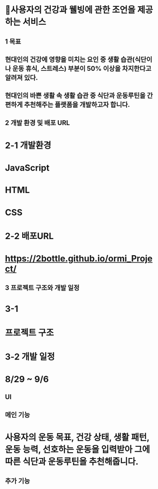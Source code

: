 # :frog:사용자의 건강과 웰빙에 관한 조언을 제공하는 서비스

## 1 목표
## 현대인의 건강에 영향을 미치는 요인 중 생활 습관(식단이나 운동 휴식, 스트레스) 부분이 50% 이상을 차지한다고 알려져 있다.
## 현대인의 바쁜 생활 속 생활 습관 중 식단과 운동루틴을 간편하게 추천해주는 플랫폼을 개발하고자 합니다.

## 2 개발 환경 및 배포 URL
# 2-1 개발환경

# JavaScript
# HTML
# CSS

# 2-2 배포URL

# https://2bottle.github.io/ormi_Project/
## 3 프로젝트 구조와 개발 일정
# 3-1 

# 프로젝트 구조

# 3-2 개발 일정 

# 8/29 ~ 9/6 
## UI

## 메인 기능

# 사용자의 운동 목표, 건강 상태, 생활 패턴, 운동 능력, 선호하는 운동을 입력받아 그에 따른 식단과 운동루틴을 추천해줍니다.

## 추가 기능
 
